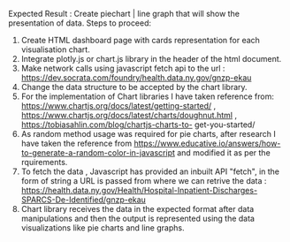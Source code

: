 Expected Result : Create piechart | line graph that will show the presentation of data.
Steps to proceed: 
1. Create HTML dashboard page with cards representation for each visualisation chart.
2. Integrate plotly.js or chart.js library in the header of the html document.
3. Make network calls using javascript fetch api to the url : https://dev.socrata.com/foundry/health.data.ny.gov/gnzp-ekau
4. Change the data structure to be accepted by the chart library.
5. For the implementation of Chart libraries I have taken reference from: 
  https://www.chartjs.org/docs/latest/getting-started/ , https://www.chartjs.org/docs/latest/charts/doughnut.html , https://tobiasahlin.com/blog/chartjs-charts-to-  get-you-started/
6. As random method usage was required for pie charts, after research I have taken the reference from https://www.educative.io/answers/how-to-generate-a-random-color-in-javascript and modified it as per the rquirements. 
7. To fetch the data , Javascript has provided an inbuilt API "fetch", in the form of string a URL is passed from where we can retrive the data : https://health.data.ny.gov/Health/Hospital-Inpatient-Discharges-SPARCS-De-Identified/gnzp-ekau
8. Chart library receives the data in the expected format after data manipulations and then the output is represented using the data visualizations like pie charts and line graphs. 
